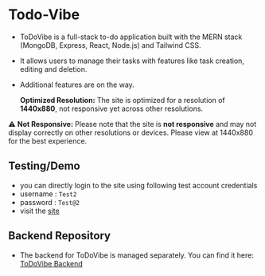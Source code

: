 
# Todo-Vibe
- ToDoVibe is a full-stack to-do application built with the MERN stack (MongoDB, Express, React, Node.js) and Tailwind CSS.
- It allows users to manage their tasks with features like task creation, editing and deletion.
- Additional features are on the way.

   **Optimized Resolution:** The site is optimized for a resolution of **1440x880**, not responsive yet across other resolutions. 

⚠ **Not Responsive:** Please note that the site is **not responsive** and may not display correctly on other resolutions or devices. Please view at 1440x880 for the best experience.
## Testing/Demo
- you can directly login to the site using following test account credentials
- username : `Test2`
- password : `Test@2`
- visit the [site](https://todo-vibe.onrender.com)
## Backend Repository
- The backend for ToDoVibe is managed separately. You can find it here: [ToDoVibe Backend](https://github.com/niteshgiri-7/Todo_App_backend)


